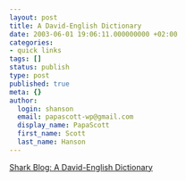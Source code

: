 ```yaml
---
layout: post
title: A David-English Dictionary
date: 2003-06-01 19:06:11.000000000 +02:00
categories:
- quick links
tags: []
status: publish
type: post
published: true
meta: {}
author:
  login: shanson
  email: papascott-wp@gmail.com
  display_name: PapaScott
  first_name: Scott
  last_name: Hanson
---
```

<p><a title="Talk to your toddler in 20 words or less" href="http://www.usefulwork.com/shark/archives/000706.html#000706">Shark Blog: A David-English Dictionary</a></p>
